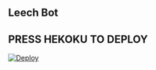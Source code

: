 ## Leech Bot

## PRESS HEKOKU TO DEPLOY
[![Deploy](https://www.herokucdn.com/deploy/button.svg)](https://heroku.com/deploy?template=https://github.com/legendofficial12/Extractpw/)
